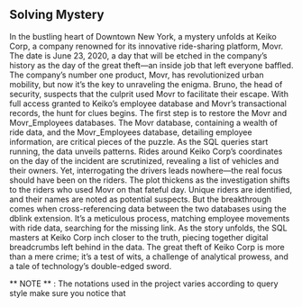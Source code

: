 Solving Mystery
--
In the bustling heart of Downtown New York, a mystery unfolds at Keiko Corp, a company renowned for its innovative ride-sharing platform, Movr. The date is June 23, 2020, a day that will be etched in the company’s history as the day of the great theft—an inside job that left everyone baffled. The company’s number one product, Movr, has revolutionized urban mobility, but now it’s the key to unraveling the enigma. Bruno, the head of security, suspects that the culprit used Movr to facilitate their escape. With full access granted to Keiko’s employee database and Movr’s transactional records, the hunt for clues begins. The first step is to restore the Movr and Movr_Employees databases. The Movr database, containing a wealth of ride data, and the Movr_Employees database, detailing employee information, are critical pieces of the puzzle. As the SQL queries start running, the data unveils patterns. Rides around Keiko Corp’s coordinates on the day of the incident are scrutinized, revealing a list of vehicles and their owners. Yet, interrogating the drivers leads nowhere—the real focus should have been on the riders. The plot thickens as the investigation shifts to the riders who used Movr on that fateful day. Unique riders are identified, and their names are noted as potential suspects. But the breakthrough comes when cross-referencing data between the two databases using the dblink extension. It’s a meticulous process, matching employee movements with ride data, searching for the missing link. As the story unfolds, the SQL masters at Keiko Corp inch closer to the truth, piecing together digital breadcrumbs left behind in the data. The great theft of Keiko Corp is more than a mere crime; it’s a test of wits, a challenge of analytical prowess, and a tale of technology’s double-edged sword.

** NOTE ** :
 The notations used in the project varies according to query style make sure you notice that
